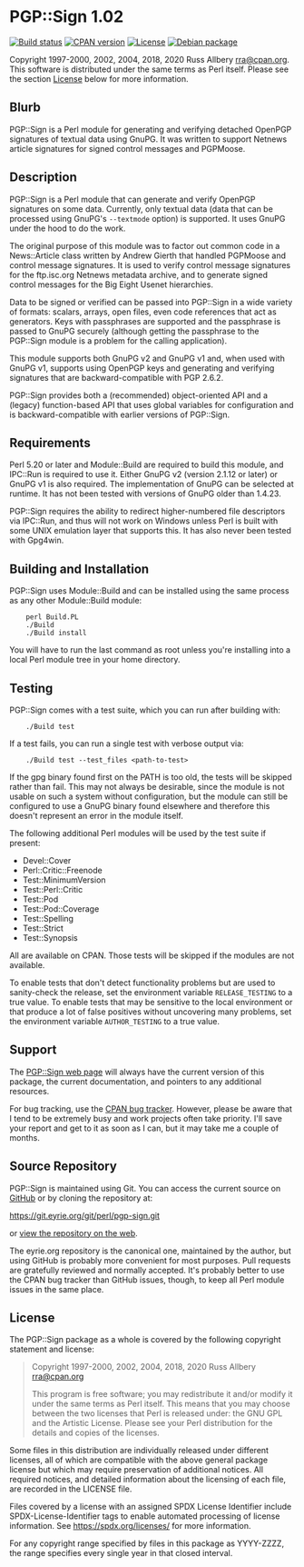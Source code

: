 # PGP::Sign 1.02

[![Build
status](https://github.com/rra/pgp-sign/workflows/build/badge.svg)](https://github.com/rra/pgp-sign/actions)
[![CPAN
version](https://img.shields.io/cpan/v/PGP-Sign)](https://metacpan.org/release/PGP-Sign)
[![License](https://img.shields.io/cpan/l/PGP-Sign)](https://github.com/rra/pgp-sign/blob/master/LICENSE)
[![Debian
package](https://img.shields.io/debian/v/libpgp-sign-perl/unstable)](https://tracker.debian.org/pkg/libpgp-sign-perl)

Copyright 1997-2000, 2002, 2004, 2018, 2020 Russ Allbery <rra@cpan.org>.
This software is distributed under the same terms as Perl itself.  Please
see the section [License](#license) below for more information.

## Blurb

PGP::Sign is a Perl module for generating and verifying detached OpenPGP
signatures of textual data using GnuPG.  It was written to support Netnews
article signatures for signed control messages and PGPMoose.

## Description

PGP::Sign is a Perl module that can generate and verify OpenPGP signatures
on some data.  Currently, only textual data (data that can be processed
using GnuPG's `--textmode` option) is supported.  It uses GnuPG under the
hood to do the work.

The original purpose of this module was to factor out common code in a
News::Article class written by Andrew Gierth that handled PGPMoose and
control message signatures.  It is used to verify control message
signatures for the ftp.isc.org Netnews metadata archive, and to generate
signed control messages for the Big Eight Usenet hierarchies.

Data to be signed or verified can be passed into PGP::Sign in a wide
variety of formats: scalars, arrays, open files, even code references that
act as generators.  Keys with passphrases are supported and the passphrase
is passed to GnuPG securely (although getting the passphrase to the
PGP::Sign module is a problem for the calling application).

This module supports both GnuPG v2 and GnuPG v1 and, when used with GnuPG
v1, supports using OpenPGP keys and generating and verifying signatures
that are backward-compatible with PGP 2.6.2.

PGP::Sign provides both a (recommended) object-oriented API and a (legacy)
function-based API that uses global variables for configuration and is
backward-compatible with earlier versions of PGP::Sign.

## Requirements

Perl 5.20 or later and Module::Build are required to build this module,
and IPC::Run is required to use it.  Either GnuPG v2 (version 2.1.12 or
later) or GnuPG v1 is also required.  The implementation of GnuPG can be
selected at runtime.  It has not been tested with versions of GnuPG older
than 1.4.23.

PGP::Sign requires the ability to redirect higher-numbered file
descriptors via IPC::Run, and thus will not work on Windows unless Perl is
built with some UNIX emulation layer that supports this.  It has also
never been tested with Gpg4win.

## Building and Installation

PGP::Sign uses Module::Build and can be installed using the same process
as any other Module::Build module:

```
    perl Build.PL
    ./Build
    ./Build install
```

You will have to run the last command as root unless you're installing
into a local Perl module tree in your home directory.

## Testing

PGP::Sign comes with a test suite, which you can run after building with:

```
    ./Build test
```

If a test fails, you can run a single test with verbose output via:

```
    ./Build test --test_files <path-to-test>
```

If the gpg binary found first on the PATH is too old, the tests will be
skipped rather than fail.  This may not always be desirable, since the
module is not usable on such a system without configuration, but the
module can still be configured to use a GnuPG binary found elsewhere and
therefore this doesn't represent an error in the module itself.

The following additional Perl modules will be used by the test suite if
present:

* Devel::Cover
* Perl::Critic::Freenode
* Test::MinimumVersion
* Test::Perl::Critic
* Test::Pod
* Test::Pod::Coverage
* Test::Spelling
* Test::Strict
* Test::Synopsis

All are available on CPAN.  Those tests will be skipped if the modules are
not available.

To enable tests that don't detect functionality problems but are used to
sanity-check the release, set the environment variable `RELEASE_TESTING`
to a true value.  To enable tests that may be sensitive to the local
environment or that produce a lot of false positives without uncovering
many problems, set the environment variable `AUTHOR_TESTING` to a true
value.

## Support

The [PGP::Sign web page](https://www.eyrie.org/~eagle/software/pgp-sign/)
will always have the current version of this package, the current
documentation, and pointers to any additional resources.

For bug tracking, use the [CPAN bug
tracker](https://rt.cpan.org/Dist/Display.html?Name=PGP-Sign).  However,
please be aware that I tend to be extremely busy and work projects often
take priority.  I'll save your report and get to it as soon as I can, but
it may take me a couple of months.

## Source Repository

PGP::Sign is maintained using Git.  You can access the current source on
[GitHub](https://github.com/rra/pgp-sign) or by cloning the repository at:

https://git.eyrie.org/git/perl/pgp-sign.git

or [view the repository on the
web](https://git.eyrie.org/?p=perl/pgp-sign.git).

The eyrie.org repository is the canonical one, maintained by the author,
but using GitHub is probably more convenient for most purposes.  Pull
requests are gratefully reviewed and normally accepted.  It's probably
better to use the CPAN bug tracker than GitHub issues, though, to keep all
Perl module issues in the same place.

## License

The PGP::Sign package as a whole is covered by the following copyright
statement and license:

> Copyright 1997-2000, 2002, 2004, 2018, 2020
>     Russ Allbery <rra@cpan.org>
>
> This program is free software; you may redistribute it and/or modify it
> under the same terms as Perl itself.  This means that you may choose
> between the two licenses that Perl is released under: the GNU GPL and the
> Artistic License.  Please see your Perl distribution for the details and
> copies of the licenses.

Some files in this distribution are individually released under different
licenses, all of which are compatible with the above general package
license but which may require preservation of additional notices.  All
required notices, and detailed information about the licensing of each
file, are recorded in the LICENSE file.

Files covered by a license with an assigned SPDX License Identifier
include SPDX-License-Identifier tags to enable automated processing of
license information.  See https://spdx.org/licenses/ for more information.

For any copyright range specified by files in this package as YYYY-ZZZZ,
the range specifies every single year in that closed interval.
